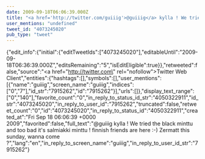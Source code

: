 ```yaml
---
date: 2009-09-18T06:06:39.000Z
title: "<a href='http://twitter.com/guiiig'>@guiiig</a> kylla ! We tried the black minttu and too bad it's salmiakki minttu ! finnish friends are here :-) Zermatt this sunday, wanna come ?″"
user_mentions: "undefined"
tweet_id: "4073245020"
pub_type: "tweet"
---
```

{"edit_info":{"initial":{"editTweetIds":["4073245020"],"editableUntil":"2009-09-18T06:36:39.000Z","editsRemaining":"5","isEditEligible":true}},"retweeted":false,"source":"<a href=\"http://twitter.com\" rel=\"nofollow\">Twitter Web Client</a>","entities":{"hashtags":[],"symbols":[],"user_mentions":[{"name":"guiiig","screen_name":"guiiig","indices":["0","7"],"id_str":"7915262","id":"7915262"}],"urls":[]},"display_text_range":["0","140"],"favorite_count":"0","in_reply_to_status_id_str":"4050322911","id_str":"4073245020","in_reply_to_user_id":"7915262","truncated":false,"retweet_count":"0","id":"4073245020","in_reply_to_status_id":"4050322911","created_at":"Fri Sep 18 06:06:39 +0000 2009","favorited":false,"full_text":"@guiiig kylla ! We tried the black minttu and too bad it's salmiakki minttu ! finnish friends are here :-) Zermatt this sunday, wanna come ?","lang":"en","in_reply_to_screen_name":"guiiig","in_reply_to_user_id_str":"7915262"}
